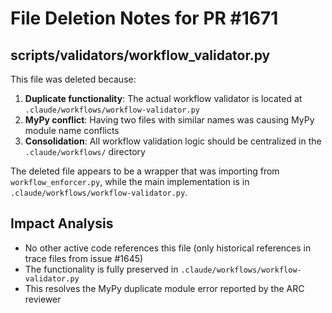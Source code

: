 # File Deletion Notes for PR #1671

## scripts/validators/workflow_validator.py

This file was deleted because:

1. **Duplicate functionality**: The actual workflow validator is located at `.claude/workflows/workflow-validator.py`
2. **MyPy conflict**: Having two files with similar names was causing MyPy module name conflicts
3. **Consolidation**: All workflow validation logic should be centralized in the `.claude/workflows/` directory

The deleted file appears to be a wrapper that was importing from `workflow_enforcer.py`, while the main implementation is in `.claude/workflows/workflow-validator.py`.

## Impact Analysis

- No other active code references this file (only historical references in trace files from issue #1645)
- The functionality is fully preserved in `.claude/workflows/workflow-validator.py`
- This resolves the MyPy duplicate module error reported by the ARC reviewer

